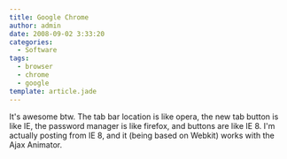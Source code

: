 ```yaml
---
title: Google Chrome
author: admin
date: 2008-09-02 3:33:20
categories:
  - Software
tags:
  - browser
  - chrome
  - google
template: article.jade
---
```


It's awesome btw. The tab bar location is like opera, the new tab button is like IE, the password manager is like firefox, and buttons are like IE 8\. I'm actually posting from IE 8, and it (being based on Webkit) works with the Ajax Animator.
